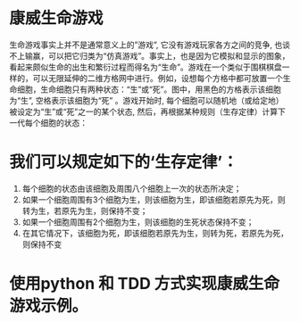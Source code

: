 # 康威生命游戏
生命游戏事实上并不是通常意义上的”游戏”, 它没有游戏玩家各方之间的竞争, 也谈不上输赢，可以把它归类为“仿真游戏”。事实上，也是因为它模拟和显示的图象，看起来颇似生命的出生和繁衍过程而得名为“生命”。游戏在一个类似于围棋棋盘一样的，可以无限延伸的二维方格网中进行。例如，设想每个方格中都可放置一个生命细胞，生命细胞只有两种状态：“生”或“死”。图中，用黑色的方格表示该细胞为“生”, 空格表示该细胞为“死” 。游戏开始时, 每个细胞可以随机地（或给定地）被设定为“生”或“死”之一的某个状态, 然后，再根据某种规则（生存定律）计算下一代每个细胞的状态：

# 我们可以规定如下的‘生存定律’：
1. 每个细胞的状态由该细胞及周围八个细胞上一次的状态所决定；
2. 如果一个细胞周围有3个细胞为生，则该细胞为生，即该细胞若原先为死，则转为生，若原先为生，则保持不变；
3. 如果一个细胞周围有2个细胞为生，则该细胞的生死状态保持不变；
4. 在其它情况下，该细胞为死，即该细胞若原先为生，则转为死，若原先为死，则保持不变

# 使用python 和 TDD 方式实现康威生命游戏示例。
